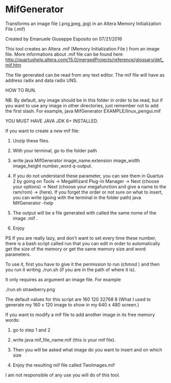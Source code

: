 # MifGenerator
Transforms an image file (.png,jpeg,.jpg) in an Altera Memory Initialization File (.mif)

Created by Emanuele Giuseppe Esposito on 07/21/2016

This tool creates an Altera .mif (Memory Initialization File ) from an image file.
More informations about .mif file can be found here
http://quartushelp.altera.com/15.0/mergedProjects/reference/glossary/def_mif.htm

The file generated can be read from any text editor. The mif file will have as address radix and data radix UNS.

HOW TO RUN.

NB. By default, any image should be in this folder in order to be read, but if you want to use any image in other directories, just remember not to add the first slash. For example, java MifGenerator EXAMPLE/linux_pengui.mif

YOU MUST HAVE JAVA JDK 6+ INSTALLED.

If you want to create a new mif file:
1) Unzip these files.

2) With your terminal, go to the folder path

3) write java MifGenerator image_name.extension image_width image_height number_word q-output.

4) If you do not understand these parameter, you can see them in Quartus 2 by going on Tools -> MegaWizard Plug-In Manager
   -> Next (choose your options) -> Next (choose your megafunction and give a name to the ram/rom) -> (here).
   If you forget the order or not sure on what to insert, you can write (going with the terminal in the folder path)
   java MifGenerator -help

5) The output will be a file generated with called the same nome of the image .mif .

6) Enjoy

PS If you are really lazy, and don’t want to set every time these number, there is a bash script called run that you can edit in order to automatically get the size of the memory or get the same memory size and word parameters.

To use it, first you have to give it the permission to run (chmod ) and then you run it writing ./run.sh (if you are in the path of where it is).

It only requires as argument an image file. For example

./run.sh strawberry.png

The default values for this script are 160 120 32768 8 (What I used to generate my 160 x 120 image to show in my 640 x 480 screen.)

If you want to modify a mif file to add another image in its free memory words:
1) go to step 1 and 2

2) write java mif_file_name.mif (this is your mif file).

3) Then you will be asked what image do you want to insert and on which size

4) Enjoy the resulting mif file called TwoImages.mif




I am not responsible of any use you will do of this tool.

